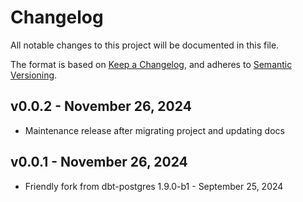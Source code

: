# Changelog
All notable changes to this project will be documented in this file.

The format is based on [Keep a Changelog](https://keepachangelog.com/en/1.0.0/),
and adheres to [Semantic Versioning](https://semver.org/spec/v2.0.0.html).

## v0.0.2 - November 26, 2024

- Maintenance release after migrating project and updating docs

## v0.0.1 - November 26, 2024

- Friendly fork from dbt-postgres 1.9.0-b1 - September 25, 2024
